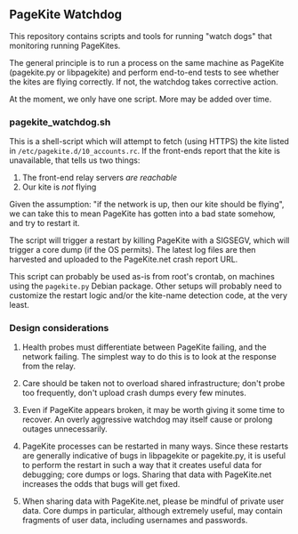 ## PageKite Watchdog

This repository contains scripts and tools for running "watch dogs" that
monitoring running PageKites.

The general principle is to run a process on the same machine as PageKite
(pagekite.py or libpagekite) and perform end-to-end tests to see whether
the kites are flying correctly. If not, the watchdog takes corrective action.

At the moment, we only have one script. More may be added over time.


### pagekite_watchdog.sh

This is a shell-script which will attempt to fetch (using HTTPS) the
kite listed in `/etc/pagekite.d/10_accounts.rc`. If the front-ends
report that the kite is unavailable, that tells us two things:

1. The front-end relay servers *are reachable*
2. Our kite is *not* flying

Given the assumption: "if the network is up, then our kite should be flying",
we can take this to mean PageKite has gotten into a bad state somehow, and try
to restart it.

The script will trigger a restart by killing PageKite with a SIGSEGV, which
will trigger a core dump (if the OS permits). The latest log files are then
harvested and uploaded to the PageKite.net crash report URL.

This script can probably be used as-is from root's crontab, on machines
using the `pagekite.py` Debian package. Other setups will probably need
to customize the restart logic and/or the kite-name detection code, at
the very least.


### Design considerations

1. Health probes must differentiate between PageKite failing, and the
network failing. The simplest way to do this is to look at the response
from the relay.

2. Care should be taken not to overload shared infrastructure; don't
probe too frequently, don't upload crash dumps every few minutes.

3. Even if PageKite appears broken, it may be worth giving it some time
to recover. An overly aggressive watchdog may itself cause or prolong
outages unnecessarily.

4. PageKite processes can be restarted in many ways. Since these restarts
are generally indicative of bugs in libpagekite or pagekite.py, it is
useful to perform the restart in such a way that it creates useful data
for debugging; core dumps or logs. Sharing that data with PageKite.net
increases the odds that bugs will get fixed.

5. When sharing data with PageKite.net, please be mindful of private
user data. Core dumps in particular, although extremely useful, may
contain fragments of user data, including usernames and passwords.
